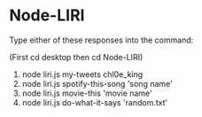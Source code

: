 # Node-LIRI

Type either of these responses into the command: 

(First cd desktop then cd Node-LIRI)

1. node liri.js my-tweets chl0e_king 
2. node liri.js spotify-this-song 'song name'
3. node liri.js movie-this 'movie name'
4. node liri.js do-what-it-says 'random.txt'
